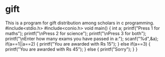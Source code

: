 # gift
This is a program for gift distribution among scholars in c programming.
#include<stdio.h>
#include<conio.h>
void main()
{
	int a;
	printf("Press 1 for maths");
	printf("\nPress 2 for science");
	printf("\nPress 3 for both");
	printf("\nEnter how many exams you have passed in a:");
	scanf("%d",&a);
	if(a==1||a==2)
	{
		printf("You are awarded with Rs 15");
	}
	else if(a==3)
	{
		printf("You are awarded with Rs 45");
	}
	else
	{
		printf("Sorry");
	}
}
